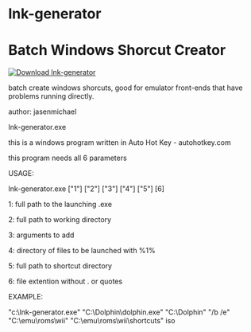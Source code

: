# lnk-generator

# Batch Windows Shorcut Creator

[![Download lnk-generator](https://a.fsdn.com/con/app/sf-download-button)](https://sourceforge.net/projects/lnk-generator/files/latest/download)

batch create windows shorcuts, good for emulator front-ends that have problems running directly.

author: jasenmichael

lnk-generator.exe

this is a windows program written in Auto Hot Key - autohotkey.com

this program needs all 6 parameters

USAGE:

lnk-generator.exe ["1"] ["2"] ["3"] ["4"] ["5"] [6]

1: full path to the launching .exe

2: full path to working directory 

3: arguments to add

4: directory of files to be launched with %1%

5: full path to shortcut directory

6: file extention without . or quotes

EXAMPLE:

"c:\lnk-generator.exe" "C:\Dolphin\dolphin.exe" "C:\Dolphin\" "/b /e" "C:\emu\roms\wii" "C:\emu\roms\wii\shortcuts" iso
